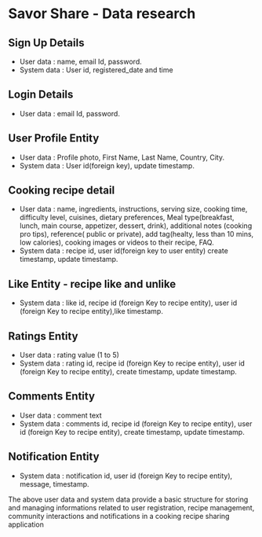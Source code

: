  # Savor Share - Data research
 ## Sign Up Details
* User data : name, email Id, password.
* System data : User id, registered_date and time 

## Login Details
* User data : email Id, password.

## User Profile Entity
* User data : Profile photo, First Name, Last Name, Country, City.
* System data : User id(foreign key), update timestamp.  

## Cooking recipe detail
- User data : name, ingredients, instructions, serving size, cooking time, difficulty level, cuisines, dietary preferences, Meal type(breakfast, lunch, main course, appetizer, dessert, drink), additional notes (cooking pro tips), reference( public or private), add tag(healty, less than 10 mins, low calories), cooking images or videos to their recipe, FAQ.
- System data   : recipe id, user id(foreign key to user entity) create timestamp, update timestamp.

## Like Entity - recipe like and unlike
- System data : like id, recipe id (foreign Key to recipe entity), user id (foreign Key to recipe entity),like timestamp.

## Ratings Entity
- User data : rating value (1 to 5)
- System data : rating id, recipe id (foreign Key to recipe entity), user id (foreign Key to recipe entity), create timestamp, update timestamp.

## Comments Entity
- User data : comment text
- System data : comments id, recipe id (foreign Key to recipe entity), user id (foreign Key to recipe entity), create timestamp, update timestamp.

## Notification Entity
- System data : notification id, user id (foreign Key to recipe entity), message, timestamp.

The above user data and system data provide a basic structure for storing and managing informations related to user registration, recipe management, community interactions and notifications in a cooking recipe sharing application
